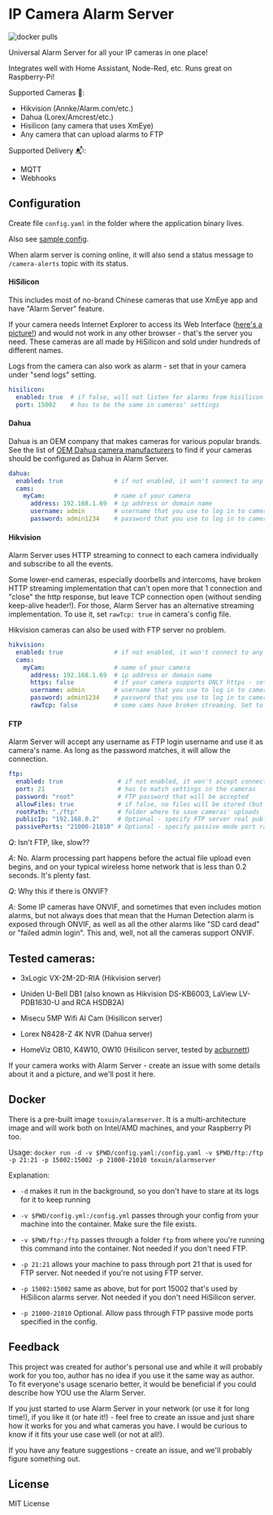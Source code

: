 # IP Camera Alarm Server

![docker pulls](https://img.shields.io/docker/pulls/toxuin/alarmserver)

Universal Alarm Server for all your IP cameras in one place!

Integrates well with Home Assistant, Node-Red, etc. Runs great on Raspberry-Pi!

Supported Cameras 📸:
  - Hikvision (Annke/Alarm.com/etc.)
  - Dahua (Lorex/Amcrest/etc.)
  - Hisilicon (any camera that uses XmEye)
  - Any camera that can upload alarms to FTP

Supported Delivery 📬:
  - MQTT
  - Webhooks

## Configuration

Create file `config.yaml` in the folder where the application binary lives.

Also see [sample config](docs/config.yaml).

When alarm server is coming online, it will also send a status message to `/camera-alerts` topic with its status.

#### HiSilicon

This includes most of no-brand Chinese cameras that use XmEye app and have "Alarm Server" feature.

If your camera needs Internet Explorer to access its Web Interface ([here's a picture!](docs/hisilicon.jpg)) and would not work in any other browser - that's the server you need. These cameras are all made by HiSilicon and sold under hundreds of different names.

Logs from the camera can also work as alarm - set that in your camera under "send logs" setting.

```yaml
hisilicon:
  enabled: true  # if false, will not listen for alarms from hisilicon cams  
  port: 15002    # has to be the same in cameras' settings
```

#### Dahua

Dahua is an OEM company that makes cameras for various popular brands. See the list of [OEM Dahua camera manufacturers](https://ipvm.com/reports/dahua-oem) to find if your cameras should be configured as Dahua in Alarm Server.

```yaml
dahua:
  enabled: true              # if not enabled, it won't connect to any dahua cams
  cams:
    myCam:                   # name of your camera
      address: 192.168.1.69  # ip address or domain name
      username: admin        # username that you use to log in to camera's web panel 
      password: admin1234    # password that you use to log in to camera's web panel
```

#### Hikvision

Alarm Server uses HTTP streaming to connect to each camera individually and subscribe to all the events.

Some lower-end cameras, especially doorbells and intercoms, have broken HTTP streaming implementation that can't open more that 1 connection and "close" the http response, but leave TCP connection open (without sending keep-alive header!). For those, Alarm Server has an alternative streaming implementation. To use it, set `rawTcp: true` in camera's config file.

Hikvision cameras can also be used with FTP server no problem. 

```yaml
hikvision:
  enabled: true              # if not enabled, it won't connect to any hikvision cams
  cams:
    myCam:                   # name of your camera
      address: 192.168.1.69  # ip address or domain name
      https: false           # if your camera supports ONLY https - set to true
      username: admin        # username that you use to log in to camera's web panel 
      password: admin1234    # password that you use to log in to camera's web panel
      rawTcp: false          # some cams have broken streaming. Set to true if normal HTTP streaming doesn't work 
```

#### FTP

Alarm Server will accept any username as FTP login username and use it as camera's name. As long as the password matches, it will allow the connection.

```yaml
ftp:
  enabled: true               # if not enabled, it won't accept connections
  port: 21                    # has to match settings in the cameras
  password: "root"            # FTP password that will be accepted
  allowFiles: true            # if false, no files will be stored (but transfers will still happen)
  rootPath: "./ftp"           # folder where to save cameras' uploads
  publicIp: "192.168.0.2"     # Optional - specify FTP server real public IP
  passivePorts: "21000-21010" # Optional - specify passive mode port range

```

_Q_: Isn't FTP, like, slow??

_A_: No. Alarm processing part happens before the actual file upload even begins, and on your typical wireless home network that is less than 0.2 seconds. It's plenty fast.

_Q_: Why this if there is ONVIF?

_A_: Some IP cameras have ONVIF, and sometimes that even includes motion alarms, but not always does that mean that the Human Detection alarm is exposed through ONVIF, as well as all the other alarms like "SD card dead" or "failed admin login". This and, well, not all the cameras support ONVIF.

## Tested cameras:

- 3xLogic VX-2M-2D-RIA (Hikvision server)

- Uniden U-Bell DB1 (also known as Hikvision DS-KB6003, LaView LV-PDB1630-U and RCA HSDB2A)

- Misecu 5MP Wifi AI Cam (Hisilicon server)

- Lorex N8428-Z 4K NVR (Dahua server)

- HomeViz OB10, K4W10, OW10 (Hisilicon server, tested by [acburnett](https://github.com/acburnett))

If your camera works with Alarm Server - create an issue with some details about it and a picture, and we'll post it here. 

## Docker

There is a pre-built image `toxuin/alarmserver`. It is a multi-architecture image and will work both on Intel/AMD machines, and your Raspberry PI too.

Usage: `docker run -d -v $PWD/config.yaml:/config.yaml -v $PWD/ftp:/ftp -p 21:21 -p 15002:15002 -p 21000-21010 toxuin/alarmserver`

Explanation:

  - `-d` makes it run in the background, so you don't have to stare at its logs for it to keep running

  - `-v $PWD/config.yml:/config.yml` passes through your config from your machine into the container. Make sure the file exists.

  - `-v $PWD/ftp:/ftp` passes through a folder `ftp` from where you're running this command into the container. Not needed if you don't need FTP.

  - `-p 21:21` allows your machine to pass through port 21 that is used for FTP server. Not needed if you're not using FTP server.

  - `-p 15002:15002` same as above, but for port 15002 that's used by HiSilicon alarms server. Not needed if you don't need HiSilicon server.

  - `-p 21000-21010` Optional. Allow pass through FTP passive mode ports specified in the config.


## Feedback

This project was created for author's personal use and while it will probably work for you too, author has no idea if you use it the same way as author. To fit everyone's usage scenario better, it would be beneficial if you could describe how YOU use the Alarm Server.

If you just started to use Alarm Server in your network (or use it for long time!), if you like it (or hate it!) - feel free to create an issue and just share how it works for you and what cameras you have. I would be curious to know if it fits your use case well (or not at all!).

If you have any feature suggestions - create an issue, and we'll probably figure something out.

## License

MIT License
